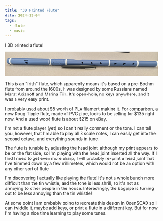 ```yaml
---
title: "3D Printed Flute"
date: 2024-12-04
tags:
  - flute
  - music
---
```


I 3D printed a flute!

![blue plastic flute with white accents](flute.jpeg)

This is an "Irish" flute, which apparently means it's based on a pre-Boehm flute from
around the 1600s. 
It was designed by some Russians named Marat Axianoff and Marina Tiik.
It's open-hole, no keys anywhere, and it was a very easy print.

I probably used about $5 worth of PLA filament making it.
For comparison, a new Doug Tipple flute, made of PVC pipe,
looks to be selling for $135 right now.
And a used wood flute is about $215 on eBay.

I'm not a flute player (yet) so I can't really comment on the tone.
I can tell you, however, that I'm able to play all 8 scale notes,
I can easily get into the second octave,
and everything sounds in tune.

The flute is tunable by adjusting the head joint,
although my print appears to be on the flat side,
so I'm playing with the head joint inserted all the way.
If I find I need to get even more sharp,
I will probably re-print a head joint that I've trimmed down by a few millimeters,
which would not be an option with any other sort of flute.

I'm discovering I actually like playing the flute!
It's not a whole bunch more difficult than the tin whistle,
and the tone is less shrill,
so it's not as annoying to other people in the house.
Interestingly, the bagpipe is turning out to be less annoying than the tin whistle!

At some point I am probably going to recreate this design in OpenSCAD
so I can twiddle it, maybe add keys, or print a flute in a different key.
But for now I'm having a nice time learning to play some tunes.
